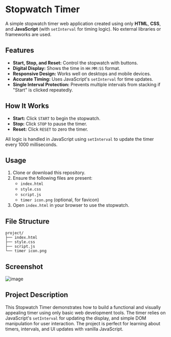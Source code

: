 # Stopwatch Timer

A simple stopwatch timer web application created using only **HTML**, **CSS**, and **JavaScript** (with `setInterval` for timing logic). No external libraries or frameworks are used.

## Features

- **Start, Stop, and Reset:** Control the stopwatch with buttons.
- **Digital Display:** Shows the time in `HH:MM:SS` format.
- **Responsive Design:** Works well on desktops and mobile devices.
- **Accurate Timing:** Uses JavaScript's `setInterval` for time updates.
- **Single Interval Protection:** Prevents multiple intervals from stacking if "Start" is clicked repeatedly.

## How It Works

- **Start:** Click `START` to begin the stopwatch.
- **Stop:** Click `STOP` to pause the timer.
- **Reset:** Click `RESET` to zero the timer.

All logic is handled in JavaScript using `setInterval` to update the timer every 1000 milliseconds.

## Usage

1. Clone or download this repository.
2. Ensure the following files are present:
    - `index.html`
    - `style.css`
    - `script.js`
    - `timer icon.png` (optional, for favicon)
3. Open `index.html` in your browser to use the stopwatch.

## File Structure

```
project/
├── index.html
├── style.css
├── script.js
└── timer icon.png
```

## Screenshot

![image](https://github.com/user-attachments/assets/0f83297e-f02f-4f2a-92c6-188417b3fc19)
 <!-- Replace with your screenshot file if available -->

## Project Description

This Stopwatch Timer demonstrates how to build a functional and visually appealing timer using only basic web development tools. The timer relies on JavaScript's `setInterval` for updating the display, and simple DOM manipulation for user interaction. The project is perfect for learning about timers, intervals, and UI updates with vanilla JavaScript.
